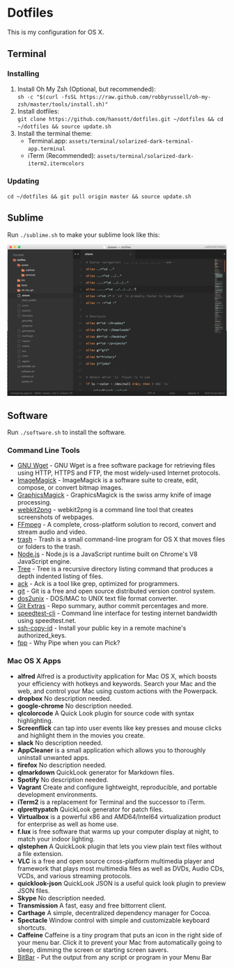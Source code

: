 # Dotfiles

This is my configuration for OS X.

## Terminal

### Installing

1. Install Oh My Zsh (Optional, but recommended):  
    `sh -c "$(curl -fsSL https://raw.github.com/robbyrussell/oh-my-zsh/master/tools/install.sh)"`
2. Install dotfiles:  
    `git clone https://github.com/hansott/dotfiles.git ~/dotfiles && cd ~/dotfiles && source update.sh`
3. Install the terminal theme:  
    * Terminal.app: `assets/terminal/solarized-dark-terminal-app.terminal`
    * iTerm (Recommended): `assets/terminal/solarized-dark-iterm2.itermcolors`

### Updating

`cd ~/dotfiles && git pull origin master && source update.sh`

## Sublime

Run `./sublime.sh` to make your sublime look like this:

![](assets/img/sublime.png)

## Software

Run `./software.sh` to install the software.

### Command Line Tools
* [GNU Wget](https://www.gnu.org/software/wget/) - GNU Wget is a free software package for retrieving files using HTTP, HTTPS and FTP, the most widely-used Internet protocols. 
* [ImageMagick](http://www.imagemagick.org/script/index.php) - ImageMagick is a software suite to create, edit, compose, or convert bitmap images.
* [GraphicsMagick](http://www.graphicsmagick.org/) - GraphicsMagick is the swiss army knife of image processing.
* [webkit2png](http://www.paulhammond.org/webkit2png/) - webkit2png is a command line tool that creates screenshots of webpages.
* [FFmpeg](https://ffmpeg.org/) - A complete, cross-platform solution to record, convert and stream audio and video.
* [trash](http://hasseg.org/trash/) - Trash is a small command-line program for OS X that moves files or folders to the trash.
* [Node.js](https://nodejs.org/) - Node.js is a JavaScript runtime built on Chrome's V8 JavaScript engine.
* [Tree](http://mama.indstate.edu/users/ice/tree/) - Tree is a recursive directory listing command that produces a depth indented listing of files.
* [ack](http://beyondgrep.com/) - Ack is a tool like grep, optimized for programmers.
* [git](http://www.git-scm.com/) - Git is a free and open source distributed version control system.
* [dos2unix](http://www.linuxcommand.org/man_pages/dos2unix1.html) - DOS/MAC to UNIX text file format converter.
* [Git Extras](https://github.com/tj/git-extras) - Repo summary, author commit percentages and more.
* [speedtest-cli](https://github.com/sivel/speedtest-cli) - Command line interface for testing internet bandwidth using speedtest.net.
* [ssh-copy-id](http://www.openssh.com/) - Install your public key in a remote machine's authorized_keys.
* [fpp](https://github.com/facebook/PathPicker) - Why Pipe when you can Pick?

### Mac OS X Apps
* **alfred** Alfred is a productivity application for Mac OS X, which boosts your efficiency with hotkeys and keywords. Search your Mac and the web, and control your Mac using custom actions with the Powerpack.
* **dropbox** No description needed.
* **google-chrome** No description needed.
* **qlcolorcode** A Quick Look plugin for source code with syntax highlighting.
* **Screenflick** can tap into user events like key presses and mouse clicks and highlight them in the movies you create.
* **slack** No description needed.
* **AppCleaner** is a small application which allows you to thoroughly uninstall unwanted apps.
* **firefox** No description needed.
* **qlmarkdown** QuickLook generator for Markdown files.
* **Spotify** No description needed.
* **Vagrant** Create and configure lightweight, reproducible, and portable development environments.
* **iTerm2** is a replacement for Terminal and the successor to iTerm.
* **qlprettypatch** QuickLook generator for patch files.
* **Virtualbox** is a powerful x86 and AMD64/Intel64 virtualization product for enterprise as well as home use. 
* **f.lux** is free software that warms up your computer display at night, to match your indoor lighting.
* **qlstephen** A QuickLook plugin that lets you view plain text files without a file extension.
* **VLC** is a free and open source cross-platform multimedia player and framework that plays most multimedia files as well as DVDs, Audio CDs, VCDs, and various streaming protocols.
* **quicklook-json** QuickLook JSON is a useful quick look plugin to preview JSON files.
* **Skype** No description needed.
* **Transmission** A fast, easy and free bittorrent client.
* **Carthage** A simple, decentralized dependency manager for Cocoa.
* **Spectacle** Window control with simple and customizable keyboard shortcuts.
* **Caffeine** Caffeine is a tiny program that puts an icon in the right side of your menu bar. Click it to prevent your Mac from automatically going to sleep, dimming the screen or starting screen savers.
* [BitBar](https://github.com/matryer/bitbar) - Put the output from any script or program in your Menu Bar
